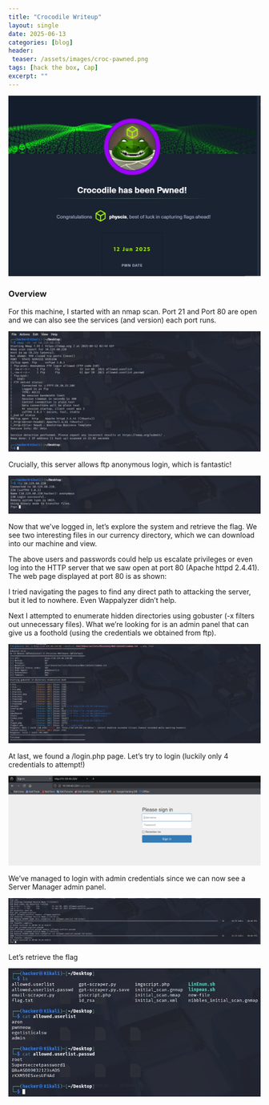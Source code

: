 ```yaml
---
title: "Crocodile Writeup"
layout: single
date: 2025-06-13
categories: [blog]
header:
 teaser: /assets/images/croc-pawned.png
tags: [hack the box, Cap]
excerpt: ""
---
```


![Crocodile](/assets/images/croc-pawned.png)

### Overview

For this machine, I started with an nmap scan. Port 21 and Port 80 are open and we can also see the services (and version) each port runs.

<img src="/assets/images/croc-nmap.png" alt="Nmap Scan" style="max-width:100%;">

Crucially, this server allows ftp anonymous login, which is fantastic!

<img src="/assets/images/croc-anon.png" alt="Anonymous login" style="max-width:100%;">

Now that we’ve logged in, let’s explore the system and retrieve the flag. We see two interesting files in our currency directory, which we can download into our machine and view.

The above users and passwords could help us escalate privileges or even log into the HTTP server that we saw open at port 80 (Apache httpd 2.4.41). The web page displayed at port 80 is as shown:

I tried navigating the pages to find any direct path to attacking the server, but it led to nowhere. Even Wappalyzer didn’t help.

Next I attempted to enumerate hidden directories using gobuster (-x filters out unnecessary files). What we’re looking for is an admin panel that can give us a foothold (using the credentials we obtained from ftp).

<img src="/assets/images/croc-gobuster.png" alt="Gobuster" style="max-width:100%;">

At last, we found a /login.php page. Let’s try to login (luckily only 4 credentials to attempt!)

<img src="/assets/images/croc-login.png" alt="Login" style="max-width:100%;">

We’ve managed to login with admin credentials since we can now see a Server Manager admin panel.

<img src="/assets/images/crco-dir.png" alt="Directories" style="max-width:100%;">

Let’s retrieve the flag

<img src="/assets/images/croc-cat.png" alt="Flags" style="max-width:100%;">
